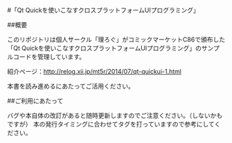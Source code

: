 #「Qt Quickを使いこなすクロスプラットフォームUIプログラミング」

##概要

このリポジトリは個人サークル「理ろぐ」がコミックマーケットC86で頒布した「Qt Quickを使いこなすクロスプラットフォームUIプログラミング」のサンプルコードを管理しています。

紹介ページ：http://relog.xii.jp/mt5r/2014/07/qt-quickui-1.html

本書を読み進めるにあたってご活用ください。

##ご利用にあたって

バグや本自体の改訂があると随時更新しますのでご注意ください。（しないかもですが）
本の発行タイミングに合わせてタグを打っていますので参考にしてください。

